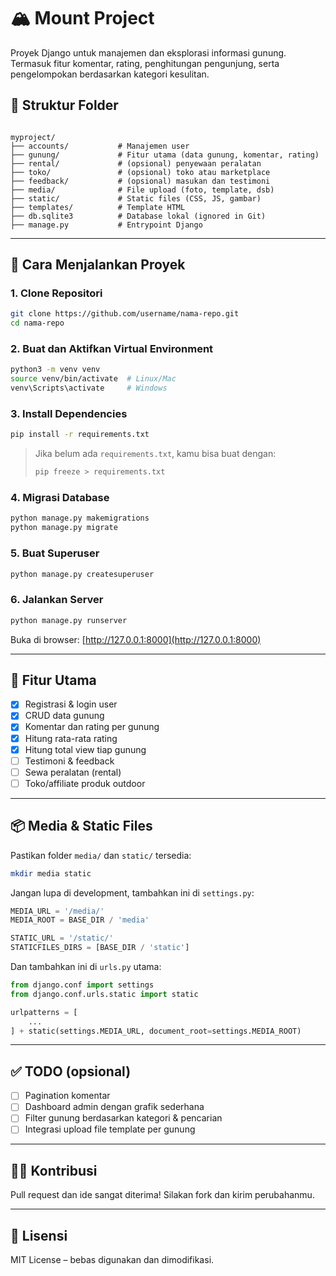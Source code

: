 # 🏔️ Mount Project

Proyek Django untuk manajemen dan eksplorasi informasi gunung. Termasuk fitur komentar, rating, penghitungan pengunjung, serta pengelompokan berdasarkan kategori kesulitan.

## 📁 Struktur Folder

```

myproject/
├── accounts/           # Manajemen user
├── gunung/             # Fitur utama (data gunung, komentar, rating)
├── rental/             # (opsional) penyewaan peralatan
├── toko/               # (opsional) toko atau marketplace
├── feedback/           # (opsional) masukan dan testimoni
├── media/              # File upload (foto, template, dsb)
├── static/             # Static files (CSS, JS, gambar)
├── templates/          # Template HTML
├── db.sqlite3          # Database lokal (ignored in Git)
├── manage.py           # Entrypoint Django

````

---

## 🚀 Cara Menjalankan Proyek

### 1. Clone Repositori

```bash
git clone https://github.com/username/nama-repo.git
cd nama-repo
````

### 2. Buat dan Aktifkan Virtual Environment

```bash
python3 -m venv venv
source venv/bin/activate  # Linux/Mac
venv\Scripts\activate     # Windows
```

### 3. Install Dependencies

```bash
pip install -r requirements.txt
```

> Jika belum ada `requirements.txt`, kamu bisa buat dengan:
>
> ```bash
> pip freeze > requirements.txt
> ```

### 4. Migrasi Database

```bash
python manage.py makemigrations
python manage.py migrate
```

### 5. Buat Superuser

```bash
python manage.py createsuperuser
```

### 6. Jalankan Server

```bash
python manage.py runserver
```

Buka di browser: [http://127.0.0.1:8000](http://127.0.0.1:8000)

---

## 🧪 Fitur Utama

* [x] Registrasi & login user
* [x] CRUD data gunung
* [x] Komentar dan rating per gunung
* [x] Hitung rata-rata rating
* [x] Hitung total view tiap gunung
* [ ] Testimoni & feedback
* [ ] Sewa peralatan (rental)
* [ ] Toko/affiliate produk outdoor

---

## 📦 Media & Static Files

Pastikan folder `media/` dan `static/` tersedia:

```bash
mkdir media static
```

Jangan lupa di development, tambahkan ini di `settings.py`:

```python
MEDIA_URL = '/media/'
MEDIA_ROOT = BASE_DIR / 'media'

STATIC_URL = '/static/'
STATICFILES_DIRS = [BASE_DIR / 'static']
```

Dan tambahkan ini di `urls.py` utama:

```python
from django.conf import settings
from django.conf.urls.static import static

urlpatterns = [
    ...
] + static(settings.MEDIA_URL, document_root=settings.MEDIA_ROOT)
```

---

## ✅ TODO (opsional)

* [ ] Pagination komentar
* [ ] Dashboard admin dengan grafik sederhana
* [ ] Filter gunung berdasarkan kategori & pencarian
* [ ] Integrasi upload file template per gunung

---

## 🧑‍💻 Kontribusi

Pull request dan ide sangat diterima!
Silakan fork dan kirim perubahanmu.

---

## 📄 Lisensi

MIT License – bebas digunakan dan dimodifikasi.



